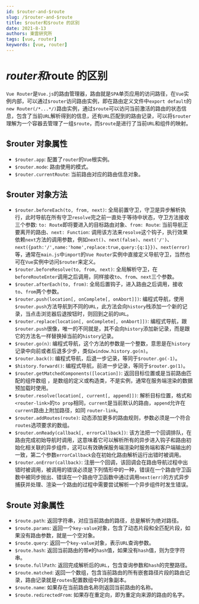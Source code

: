 ```yaml
---
id: $router-and-$route
slug: /$router-and-$route
title: $router和$route 的区别
date: 2021-8-13
authors: 東雲研究所
tags: [vue, router]
keywords: [vue, router]
---
```


# $router和$route 的区别

`Vue Router`是`Vue.js`的路由管理器，路由就是`SPA`单页应用的访问路径，在`Vue`实例内部，可以通过`$router`访问路由实例，即在路由定义文件中`export default`的`new Router(/*...*/)`路由实例，通过`$route`可以访问当前激活的路由的状态信息，包含了当前`URL`解析得到的信息，还有`URL`匹配到的路由记录，可以将`$router`理解为一个容器去管理了一组`$route`，而`$route`是进行了当前`URL`和组件的映射。

## $router 对象属性

- `$router.app`: 配置了`router`的`Vue`根实例。
- `$router.mode`: 路由使用的模式。
- `$router.currentRoute`: 当前路由对应的路由信息对象。

## $router 对象方法

- `$router.beforeEach(to, from, next)`: 全局前置守卫，守卫是异步解析执行，此时导航在所有守卫`resolve`完之前一直处于等待中状态，守卫方法接收三个参数: `to: Route`即将要进入的目标路由对象、`from: Route`: 当前导航正要离开的路由、`next: Function`: 调用该方法来`resolve`这个钩子，执行效果依赖`next`方法的调用参数，例如`next()`、`next(false)`、`next('/')`、`next({path:'/',name:'home',replace:true,query:{q:1}})`、`next(error)`等，通常在`main.js`中`import`的`Vue Router`实例中直接定义导航守卫，当然也可在`Vue`实例中访问`$router`来定义。
- `$router.beforeResolve(to, from, next)`: 全局解析守卫，在`beforeRouteEnter`调用之后调用，同样接收`to`、`from`、`next`三个参数。
- `$router.afterEach(to, from)`: 全局后置钩子，进入路由之后调用，接收`to`、`from`两个参数。
- `$router.push(location[, onComplete[, onAbort]])`: 编程式导航，使用`$router.push`方法导航到不同的`URL`，此方法会向`history`栈添加一个新的记录，当点击浏览器后退按钮时，则回到之前的`URL`。
- `$router.replace(location[, onComplete[, onAbort]])`: 编程式导航，跟`$router.push`很像，唯一的不同就是，其不会向`history`添加新记录，而是跟它的方法名一样替换掉当前的`history`记录。
- `$router.go(n)`: 编程式导航，这个方法的参数是一个整数，意思是在`history`记录中向前或者后退多少步，类似`window.history.go(n)`。
- `$router.back()`: 编程式导航，后退一步记录，等同于`$router.go(-1)`。
- `$history.forward()`: 编程式导航，前进一步记录，等同于`$router.go(1)`。
- `$router.getMatchedComponents([location])`: 返回目标位置或是当前路由匹配的组件数组 ，是数组的定义或构造类，不是实例，通常在服务端渲染的数据预加载时使用。
- `$router.resolve(location[, current[, append]])`: 解析目标位置，格式和`<router-link>`的`to prop`相同，`current`是当前默认的路由，`append`允许在`current`路由上附加路径，如同 `router-link`。
- `$router.addRoutes(route)`: 动态添加更多的路由规则，参数必须是一个符合`routes`选项要求的数组。
- `$router.onReady(callback[, errorCallback])`: 该方法把一个回调排队，在路由完成初始导航时调用，这意味着它可以解析所有的异步进入钩子和路由初始化相关联的异步组件，这可以有效确保服务端渲染时服务端和客户端输出的一致，第二个参数`errorCallback`会在初始化路由解析运行出错时被调用。
- `$router.onError(callback)`: 注册一个回调，该回调会在路由导航过程中出错时被调用，被调用的错误必须是下列情形中的一种，错误在一个路由守卫函数中被同步抛出、错误在一个路由守卫函数中通过调用`next(err)`的方式异步捕获并处理、渲染一个路由的过程中需要尝试解析一个异步组件时发生错误。

## $route 对象属性

- `$route.path`: 返回字符串，对应当前路由的路径，总是解析为绝对路径。
- `$route.params`: 返回一个`key-value`对象，包含了动态片段和全匹配片段，如果没有路由参数，就是一个空对象。
- `$route.query`: 返回一个`key-value`对象，表示`URL`查询参数。
- `$route.hash`: 返回当前路由的带`#`的`hash`值，如果没有`hash`值，则为空字符串。
- `$route.fullPath`: 返回完成解析后的`URL`，包含查询参数和`hash`的完整路径。
- `$route.matched`: 返回一个数组，包含当前路由的所有嵌套路径片段的路由记录，路由记录就是`routes`配置数组中的对象副本。
- `$route.name`: 如果存在当前路由名称则返回当前路由的名称。
- `$route.redirectedFrom`: 如果存在重定向，即为重定向来源的路由的名字。
